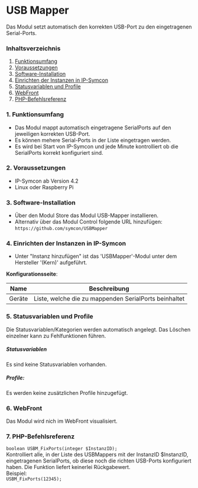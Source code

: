 # USB Mapper
Das Modul setzt automatisch den korrekten USB-Port zu den eingetragenen Serial-Ports.

### Inhaltsverzeichnis

1. [Funktionsumfang](#1-funktionsumfang)
2. [Voraussetzungen](#2-voraussetzungen)
3. [Software-Installation](#3-software-installation)
4. [Einrichten der Instanzen in IP-Symcon](#4-einrichten-der-instanzen-in-ip-symcon)
5. [Statusvariablen und Profile](#5-statusvariablen-und-profile)
6. [WebFront](#6-webfront)
7. [PHP-Befehlsreferenz](#7-php-befehlsreferenz)

### 1. Funktionsumfang

* Das Modul mappt automatisch eingetragene SerialPorts auf den jeweiligen korrekten USB-Port.
* Es können mehere Serial-Ports in der Liste eingetragen werden.
* Es wird bei Start von IP-Symcon und jede Minute kontrolliert ob die SerialPorts korrekt konfiguriert sind.

### 2. Voraussetzungen

- IP-Symcon ab Version 4.2
- Linux oder Raspberry Pi

### 3. Software-Installation

* Über den Modul Store das Modul USB-Mapper installieren.
* Alternativ über das Modul Control folgende URL hinzufügen:
`https://github.com/symcon/USBMapper`  

### 4. Einrichten der Instanzen in IP-Symcon

- Unter "Instanz hinzufügen" ist das 'USBMapper'-Modul unter dem Hersteller '(Kern)' aufgeführt.  

__Konfigurationsseite__:

Name    | Beschreibung
------- | ---------------------------------
Geräte  | Liste, welche die zu mappenden SerialPorts beinhaltet

### 5. Statusvariablen und Profile

Die Statusvariablen/Kategorien werden automatisch angelegt. Das Löschen einzelner kann zu Fehlfunktionen führen.

##### Statusvariablen

Es sind keine Statusvariablen vorhanden.

##### Profile:

Es werden keine zusätzlichen Profile hinzugefügt.

### 6. WebFront

Das Modul wird nich im WebFront visualisiert.

### 7. PHP-Befehlsreferenz

`boolean USBM_FixPorts(integer $InstanzID);`  
Kontrolliert alle, in der Liste des USBMappers mit der InstanzID $InstanzID, eingetragenen SerialPorts, ob diese noch die richten USB-Ports konfiguriert haben.
Die Funktion liefert keinerlei Rückgabewert.  
Beispiel:  
`USBM_FixPorts(12345);`